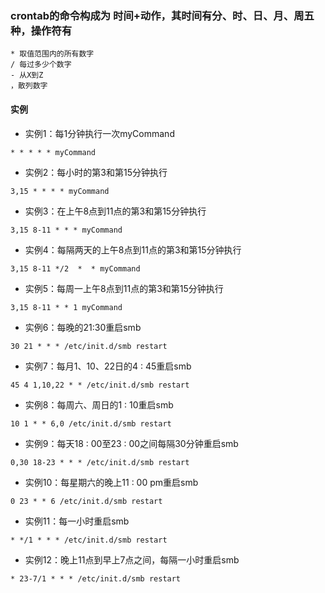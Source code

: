 ### crontab的命令构成为 时间+动作，其时间有分、时、日、月、周五种，操作符有
```
* 取值范围内的所有数字
/ 每过多少个数字
- 从X到Z
，散列数字
```
#### 实例
- 实例1：每1分钟执行一次myCommand

```
* * * * * myCommand
```

- 实例2：每小时的第3和第15分钟执行

```
3,15 * * * * myCommand
```

- 实例3：在上午8点到11点的第3和第15分钟执行

```
3,15 8-11 * * * myCommand
```

- 实例4：每隔两天的上午8点到11点的第3和第15分钟执行

```
3,15 8-11 */2  *  * myCommand
```

- 实例5：每周一上午8点到11点的第3和第15分钟执行

```
3,15 8-11 * * 1 myCommand
```

- 实例6：每晚的21:30重启smb

```
30 21 * * * /etc/init.d/smb restart
```

- 实例7：每月1、10、22日的4 : 45重启smb

```
45 4 1,10,22 * * /etc/init.d/smb restart
```

- 实例8：每周六、周日的1 : 10重启smb

```
10 1 * * 6,0 /etc/init.d/smb restart
```

- 实例9：每天18 : 00至23 : 00之间每隔30分钟重启smb

```
0,30 18-23 * * * /etc/init.d/smb restart
```

- 实例10：每星期六的晚上11 : 00 pm重启smb

```
0 23 * * 6 /etc/init.d/smb restart
```

- 实例11：每一小时重启smb

```
* */1 * * * /etc/init.d/smb restart
```

- 实例12：晚上11点到早上7点之间，每隔一小时重启smb

```
* 23-7/1 * * * /etc/init.d/smb restart
```
